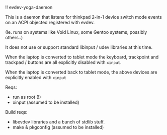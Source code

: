 !! evdev-yoga-daemon

This is a daemon that listens for thinkpad 2-in-1 device switch mode events on an ACPI objected registered with evdev.

(Ie. runs on systems like Void Linux, some Gentoo systems, possibly others..)

It does not use or support standard libinput / udev libraries at this time.

When the laptop is converted to tablet mode the keyboard, trackpoint and trackpad / buttons are all explicitly disabled with `xinput`.

When the laptop is converted back to tablet mode, the above devices are explicitly enabled with `xinput`

Reqs:

* run as root (!)
* xinput (assumed to be installed)

Build reqs:

* libevdev libraries and a bunch of stdlib stuff.
* make & pkgconfig (assumed to be installed)

